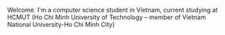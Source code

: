 Welcome. I'm a computer science student in Vietnam, current studying at HCMUT (Ho Chi Minh University of Technology – member of Vietnam National University-Ho Chi Minh City)
